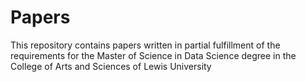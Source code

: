 # Papers
This repository contains papers written in partial fulfillment of the requirements for the Master of Science in Data Science degree in the College of Arts and Sciences of Lewis University
